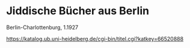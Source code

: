 # Jiddische Bücher aus Berlin

Berlin-Charlottenburg, 1.1927

https://katalog.ub.uni-heidelberg.de/cgi-bin/titel.cgi?katkey=66520888


